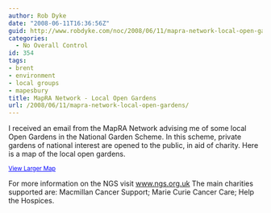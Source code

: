 ```yaml
---
author: Rob Dyke
date: "2008-06-11T16:36:56Z"
guid: http://www.robdyke.com/noc/2008/06/11/mapra-network-local-open-gardens/
categories:
  - No Overall Control
id: 354
tags:
- brent
- environment
- local groups
- mapesbury
title: MapRA Network - Local Open Gardens
url: /2008/06/11/mapra-network-local-open-gardens/
---
```

I received an email from the MapRA Network advising me of some local Open Gardens in the National Garden Scheme. In this scheme, private gardens of national interest are opened to the public, in aid of charity. Here is a map of the local open gardens.

  
<small><a href="http://maps.google.com/maps/ms?ie=UTF8&hl=en&t=h&msa=0&msid=115909927456050710274.00044f66853253ee773d7&ll=51.55246,-0.216637&spn=0.00467,0.00912&z=16&source=embed" style="color:#0000FF;text-align:left">View Larger Map</a></small>

For more information on the NGS visit <a href="http://www.ngs.org.uk/" target="_blank">www.ngs.org.uk</a> The main charities supported are: Macmillan Cancer Support; Marie Curie Cancer Care; Help the Hospices.